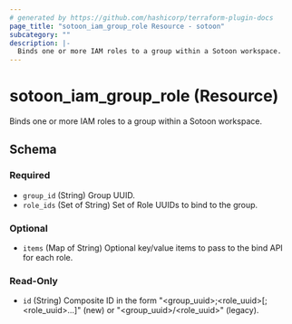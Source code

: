 ```yaml
---
# generated by https://github.com/hashicorp/terraform-plugin-docs
page_title: "sotoon_iam_group_role Resource - sotoon"
subcategory: ""
description: |-
  Binds one or more IAM roles to a group within a Sotoon workspace.
---
```


# sotoon_iam_group_role (Resource)

Binds one or more IAM roles to a group within a Sotoon workspace.



<!-- schema generated by tfplugindocs -->
## Schema

### Required

- `group_id` (String) Group UUID.
- `role_ids` (Set of String) Set of Role UUIDs to bind to the group.

### Optional

- `items` (Map of String) Optional key/value items to pass to the bind API for each role.

### Read-Only

- `id` (String) Composite ID in the form "<group_uuid>;<role_uuid>[;<role_uuid>...]" (new) or "<group_uuid>/<role_uuid>" (legacy).
